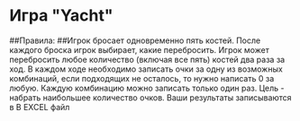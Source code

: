# Игра "Yacht"
##Правила:
##Игрок бросает одновременно пять костей. После каждого броска игрок выбирает, какие перебросить. Игрок может перебросить любое количество (включая все пять) костей два раза за ход. В каждом ходе необходимо записать очки за одну из возможных комбинаций, если подходящих не осталось, то нужно написать 0 за любую. Каждую комбинацию можно записать только один раз. Цель - набрать наибольшее количество очков. Ваши результаты записываются в В EXCEL файл
